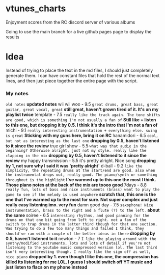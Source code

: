# vtunes_charts
Enjoyment scores from the RC discord server of various albums


Going to use the main branch for a live github pages page to display the results

# Idea
Instead of trying to place the text in the md files, I should just completely generate them. I can have constant files that hold the rest of the normal text lines, and then just piece together the entire page with the script.

### My notes

`old notes` 
**updated notes**
wii wii woo - 9.5 
`great drums, great bass, great guitar, great vocal, great`
**still great, haven't grown tired of it. It's on my playlist twice**
template - 7.5
`really like the track again. The tone shifts are good, which is something I'm not usually a fan of`
**Still like + listen to this one, but dropping it by 0.5. I think it's the intro that I'm not a fan of**
michi - 9.1
`really interesting instrumentation + everything else. swing is great`
**Sticking with my guns here, bring it on RC**
hanamidori - 6.5 
`cool, but not as interesting as the last one`
**dropping by 0.5, haven't listened to it since the review**
true girl show - 5.5 
`what was that audio in the beginning? Otherwise alright, just not my style. really like the clapping in the mix`
**dropping by 0.5, haven't listened to it since the review**
my happy transmission - 5.5 
it's pretty alright. Nice song
**dropping by 1, not sure why I said it was 'pretty alright'**
d-ball - 9.2 
`like the simplicity, the repeating drums at the start/end are good. also when the instrumental drops out, really good. The piano/synth or something throughout is the highlight`
**I've warmed up to this one the most I think. Those piano notes at the back of the mix are toooo good**
7days - 8.8
`really fun, lots of bass and nice instruments (brass) want to play the game to see if the melody is used anywhere`
**scratch that, this one is the one that I've warmed up to the most for sure. Not super complex and just really easy listening imo. very fun**
damn good day - 7.5 
`saxophone! Nice instrumentation, brass to the right and a flute (?) to the left.`
**about the same**
soiree - 6.5 
`interesting rhythms, and good panning for the drums on that one bit going from left to right. not a fan of the switch to trap drums in the latter third though for that one section. Was trying to do a few too many things and failed I think, they should've ran with a couple of the better ideas in there`
**dropping by 0.5, haven't listened to it**
newton - 7
`I like the playing around with the synthy/modified instruments, lots and lots of detail if you're not listening to the youtube music compressed version lol. The last third isn't very interesting though. I really like the sign off as well, nice piano`
**dropped by 1. even though I like this one, the compression has killed its listening for me LOL. I guess I should switch off YT music and just listen to flacs on my phone instead**
